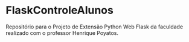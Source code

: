 # FlaskControleAlunos

Repositório para o Projeto de Extensão Python Web Flask da faculdade realizado com o professor Henrique Poyatos.
